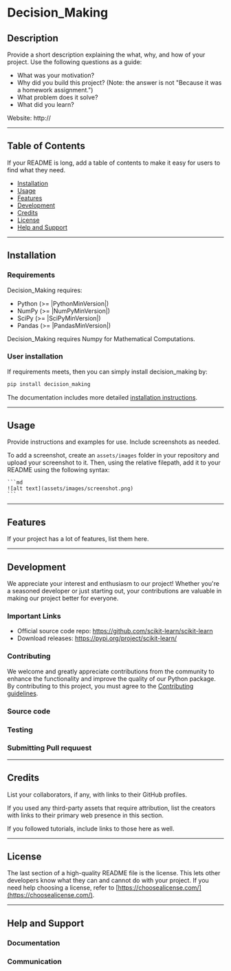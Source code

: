 
# Decision_Making

## Description

Provide a short description explaining the what, why, and how of your project. Use the following questions as a guide:

- What was your motivation?
- Why did you build this project? (Note: the answer is not "Because it was a homework assignment.")
- What problem does it solve?
- What did you learn?

Website: http://

---

## Table of Contents 

If your README is long, add a table of contents to make it easy for users to find what they need.

- [Installation](#installation)
- [Usage](#usage)
- [Features](#features)
- [Development](#development)
- [Credits](#credits)
- [License](#license)
- [Help and Support](#helpandsupport)

---

## Installation

### Requirements

Decision_Making requires:

- Python (>= |PythonMinVersion|)
- NumPy (>= |NumPyMinVersion|)
- SciPy (>= |SciPyMinVersion|)
- Pandas (>= |PandasMinVersion|)

Decision_Making requires Numpy for Mathematical Computations.


### User installation

If requirements meets, then you can simply install decision_making by: 
```bash
pip install decision_making
```
The documentation includes more detailed [installation instructions](https://scikit-learn.org/stable/install.html).

---

## Usage

Provide instructions and examples for use. Include screenshots as needed.

To add a screenshot, create an `assets/images` folder in your repository and upload your screenshot to it. Then, using the relative filepath, add it to your README using the following syntax:

    ```md
    ![alt text](assets/images/screenshot.png)
    ```
---

## Features

If your project has a lot of features, list them here.

---

## Development

We appreciate your interest and enthusiasm to our project! Whether you're a seasoned developer or just starting out, your contributions are valuable in making our project better for everyone.

### Important Links

- Official source code repo: https://github.com/scikit-learn/scikit-learn
- Download releases: https://pypi.org/project/scikit-learn/

### Contributing

We welcome and greatly appreciate contributions from the community to enhance the functionality and improve the quality of our Python package. By contributing to this project, you must agree to the
[Contributing guidelines](https://scikit-learn.org/dev/developers/contributing.html).

### Source code

### Testing

### Submitting Pull requuest
---

## Credits

List your collaborators, if any, with links to their GitHub profiles.

If you used any third-party assets that require attribution, list the creators with links to their primary web presence in this section.

If you followed tutorials, include links to those here as well.

---

## License

The last section of a high-quality README file is the license. This lets other developers know what they can and cannot do with your project. If you need help choosing a license, refer to [https://choosealicense.com/](https://choosealicense.com/).

---



## Help and Support

### Documentation

### Communication